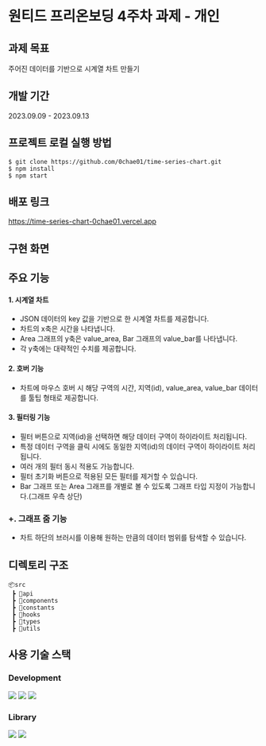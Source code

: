 # 원티드 프리온보딩 4주차 과제 - 개인

## 과제 목표

주어진 데이터를 기반으로 시계열 차트 만들기

## 개발 기간

2023.09.09 - 2023.09.13

## 프로젝트 로컬 실행 방법

```
$ git clone https://github.com/0chae01/time-series-chart.git
$ npm install
$ npm start
```

## 배포 링크

https://time-series-chart-0chae01.vercel.app

## 구현 화면

<div align="center" >
  
</div>


## 주요 기능

#### 1. 시계열 차트

- JSON 데이터의 key 값을 기반으로 한 시계열 차트를 제공합니다.
- 차트의 x축은 시간을 나타냅니다.
- Area 그래프의 y축은 value_area, Bar 그래프의 value_bar를 나타냅니다.
- 각 y축에는 대략적인 수치를 제공합니다.

#### 2. 호버 기능

- 차트에 마우스 호버 시 해당 구역의 시간, 지역(id), value_area, value_bar 데이터를 툴팁 형태로 제공합니다.

#### 3. 필터링 기능

- 필터 버튼으로 지역(id)을 선택하면 해당 데이터 구역이 하이라이트 처리됩니다.
- 특정 데이터 구역을 클릭 시에도 동일한 지역(id)의 데이터 구역이 하이라이트 처리됩니다.
- 여러 개의 필터 동시 적용도 가능합니다.
- 필터 초기화 버튼으로 적용된 모든 필터를 제거할 수 있습니다.
- Bar 그래프 또는 Area 그래프를 개별로 볼 수 있도록 그래프 타입 지정이 가능합니다.(그래프 우측 상단)

### +. 그래프 줌 기능

- 차트 하단의 브러시를 이용해 원하는 만큼의 데이터 범위를 탐색할 수 있습니다.

## 디렉토리 구조

```
📦src
 ┣ 📂api
 ┣ 📂components
 ┣ 📂constants
 ┣ 📂hooks
 ┣ 📂types
 ┣ 📂utils
```

## 사용 기술 스택

### Development

<img src="https://img.shields.io/badge/JavaScript-F7DF1E?style=for-the-badge&logo=Javascript&logoColor=white"> <img src="https://img.shields.io/badge/TypeScript-3178C6?style=for-the-badge&logo=TypeScript&logoColor=white">
<img src="https://img.shields.io/badge/React-61DAFB?style=for-the-badge&logo=React&logoColor=white">

### Library

  <img src="https://img.shields.io/badge/React Router Dom-F44250?style=for-the-badge&logo=reactrouter&logoColor=white">  <img src="https://img.shields.io/badge/recharts-22b5bf?style=for-the-badge&logo=code.id&logoColor=white">
